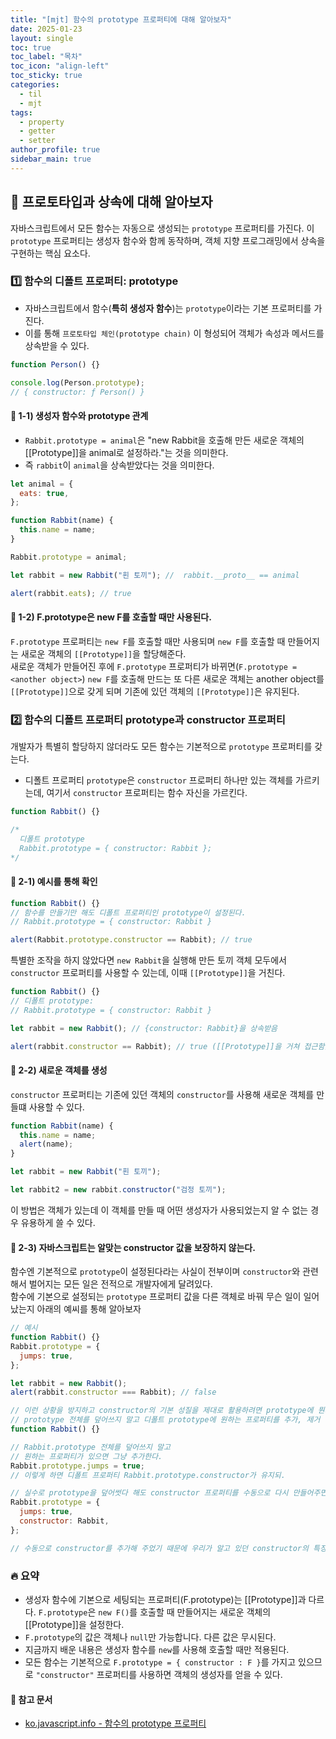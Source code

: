 ```yaml
---
title: "[mjt] 함수의 prototype 프로퍼티에 대해 알아보자"
date: 2025-01-23
layout: single
toc: true
toc_label: "목차"
toc_icon: "align-left"
toc_sticky: true
categories:
  - til
  - mjt
tags:
  - property
  - getter
  - setter
author_profile: true
sidebar_main: true
---
```


## :ledger: 프로토타입과 상속에 대해 알아보자

자바스크립트에서 모든 함수는 자동으로 생성되는 `prototype` 프로퍼티를 가진다.
이 `prototype` 프로퍼티는 생성자 함수와 함께 동작하며, 객체 지향 프로그래밍에서 상속을 구현하는 핵심 요소다.

### :one: 함수의 디폴트 프로퍼티: prototype

- 자바스크립트에서 함수(**특히 생성자 함수**)는 `prototype`이라는 기본 프로퍼티를 가진다.
- 이를 통해 `프로토타입 체인(prototype chain)` 이 형성되어 객체가 속성과 메서드를 상속받을 수 있다.

```javascript
function Person() {}

console.log(Person.prototype);
// { constructor: ƒ Person() }
```

#### :pushpin: 1-1) 생성자 함수와 prototype 관계

- `Rabbit.prototype = animal`은 "new Rabbit을 호출해 만든 새로운 객체의 [[Prototype]]을 animal로 설정하라."는 것을 의미한다.
- 즉 `rabbit`이 `animal`을 상속받았다는 것을 의미한다.

```javascript
let animal = {
  eats: true,
};

function Rabbit(name) {
  this.name = name;
}

Rabbit.prototype = animal;

let rabbit = new Rabbit("흰 토끼"); //  rabbit.__proto__ == animal

alert(rabbit.eats); // true
```

#### :pushpin: 1-2) F.prototype은 new F를 호출할 때만 사용된다.

`F.prototype` 프로퍼티는 `new F`를 호출할 때만 사용되며 `new F`를 호출할 때 만들어지는 새로운 객체의 `[[Prototype]]`을 할당해준다.<br/>
새로운 객체가 만들어진 후에 `F.prototype` 프로퍼티가 바뀌면(`F.prototype = <another object>`) `new F`를 호출해 만드는 또 다른 새로운 객체는 another object를 `[[Prototype]]`으로 갖게 되며 기존에 있던 객체의 `[[Prototype]]`은 유지된다.

### :two: 함수의 디폴트 프로퍼티 prototype과 constructor 프로퍼티

개발자가 특별히 할당하지 않더라도 모든 함수는 기본적으로 `prototype` 프로퍼티를 갖는다.

- 디폴트 프로퍼티 `prototype`은 `constructor` 프로퍼티 하나만 있는 객체를 가르키는데, 여기서 `constructor` 프로퍼티는 함수 자신을 가르킨다.

```javascript
function Rabbit() {}

/* 
  디폴트 prototype
  Rabbit.prototype = { constructor: Rabbit };
*/
```

#### :pushpin: 2-1) 예시를 통해 확인

```javascript
function Rabbit() {}
// 함수를 만들기만 해도 디폴트 프로퍼티인 prototype이 설정된다.
// Rabbit.prototype = { constructor: Rabbit }

alert(Rabbit.prototype.constructor == Rabbit); // true
```

특별한 조작을 하지 않았다면 `new Rabbit`을 실행해 만든 토끼 객체 모두에서 `constructor` 프로퍼티를 사용할 수 있는데, 이때 `[[Prototype]]`을 거친다.

```javascript
function Rabbit() {}
// 디폴트 prototype:
// Rabbit.prototype = { constructor: Rabbit }

let rabbit = new Rabbit(); // {constructor: Rabbit}을 상속받음

alert(rabbit.constructor == Rabbit); // true ([[Prototype]]을 거쳐 접근함)
```

#### :pushpin: 2-2) 새로운 객체를 생성

`constructor` 프로퍼티는 기존에 있던 객체의 `constructor`를 사용해 새로운 객체를 만들떄 사용할 수 있다.

```javascript
function Rabbit(name) {
  this.name = name;
  alert(name);
}

let rabbit = new Rabbit("흰 토끼");

let rabbit2 = new rabbit.constructor("검정 토끼");
```

이 방법은 객체가 있는데 이 객체를 만들 때 어떤 생성자가 사용되었는지 알 수 없는 경우 유용하게 쓸 수 있다.

#### :pushpin: 2-3) 자바스크립트는 알맞는 constructor 값을 보장하지 않는다.

함수엔 기본적으로 `prototype`이 설정된다라는 사실이 전부이며 `constructor`와 관련해서 벌어지는 모든 일은 전적으로 개발자에게 달려있다.<br/>
함수에 기본으로 설정되는 `prototype` 프로퍼티 값을 다른 객체로 바꿔 무슨 일이 일어났는지 아래의 예씨를 통해 알아보자

```javascript
// 예시
function Rabbit() {}
Rabbit.prototype = {
  jumps: true,
};

let rabbit = new Rabbit();
alert(rabbit.constructor === Rabbit); // false

// 이런 상황을 방지하고 constructor의 기본 성질을 제대로 활용하려면 prototype에 뭔가를 하고 싶을 때
// prototype 전체를 덮어쓰지 말고 디폴트 prototype에 원하는 프로퍼티를 추가, 제거 해야한다.
function Rabbit() {}

// Rabbit.prototype 전체를 덮어쓰지 말고
// 원하는 프로퍼티가 있으면 그냥 추가한다.
Rabbit.prototype.jumps = true;
// 이렇게 하면 디폴트 프로퍼티 Rabbit.prototype.constructor가 유지되.

// 실수로 prototype을 덮어썻다 해도 constructor 프로퍼티를 수동으로 다시 만들어주면 constructor를 다시 사용할 수 있다.
Rabbit.prototype = {
  jumps: true,
  constructor: Rabbit,
};

// 수동으로 constructor를 추가해 주었기 때문에 우리가 알고 있던 constructor의 특징을 그대로 사용할 수 있다.
```

### :fire: 요약

- 생성자 함수에 기본으로 세팅되는 프로퍼티(F.prototype)는 [[Prototype]]과 다르다. `F.prototype`은 `new F()`를 호출할 때 만들어지는 새로운 객체의 [[Prototype]]을 설정한다.
- `F.prototype`의 값은 객체나 `null`만 가능합니다. 다른 값은 무시된다.
- 지금까지 배운 내용은 생성자 함수를 `new`를 사용해 호출할 때만 적용된다.
- 모든 함수는 기본적으로 `F.prototype = { constructor : F }`를 가지고 있으므로 `"constructor"` 프로퍼티를 사용하면 객체의 생성자를 얻을 수 있다.

#### :pushpin: 참고 문서

- [ko.javascript.info - 함수의 prototype 프로퍼티](https://ko.javascript.info/function-prototype)
